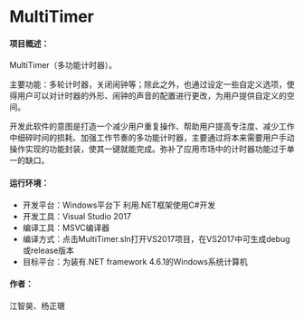 # MultiTimer

#### 项目概述：

MultiTimer（多功能计时器）。

主要功能：多轮计时器，关闭闹钟等；除此之外，也通过设定一些自定义选项，使得用户可以对计时器的外形、闹钟的声音的配置进行更改，为用户提供自定义的空间。

开发此软件的意图是打造一个减少用户重复操作、帮助用户提高专注度、减少工作中细碎时间的损耗、加强工作节奏的多功能计时器，主要通过将本来需要用户手动操作实现的功能封装，使其一键就能完成。弥补了应用市场中的计时器功能过于单一的缺口。

#### 运行环境：

- 开发平台：Windows平台下 利用.NET框架使用C#开发
- 开发工具：Visual Studio 2017
- 编译工具：MSVC编译器
- 编译方式：点击MultiTimer.sln打开VS2017项目，在VS2017中可生成debug或release版本
- 目标平台：为装有.NET framework 4.6.1的Windows系统计算机

#### 作者：

江智昊、杨正瑭